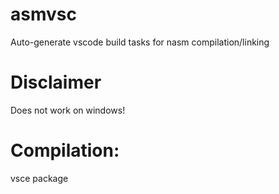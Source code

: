 # asmvsc
Auto-generate vscode build tasks for nasm compilation/linking

# Disclaimer
Does not work on windows!

# Compilation:
vsce package